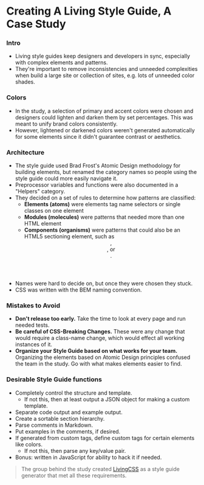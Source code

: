 # Creating A Living Style Guide, A Case Study

### Intro
* Living style guides keep designers and developers in sync, especially with complex elements and patterns.
* They're important to remove inconsistencies and unneeded complexities when build a large site or collection of sites, e.g. lots of unneeded color shades.

### Colors
* In the study, a selection of primary and accent colors were chosen and designers could lighten and darken them by set percentages. This was meant to unify brand colors consistently.
* However, lightened or darkened colors weren't generated automatically for some elements since it didn't guarantee contrast or aesthetics.

### Architecture
* The style guide used Brad Frost's Atomic Design methodology for building elements, but renamed the category names so people using the style guide could more easily navigate it.
* Preprocessor variables and functions were also documented in a "Helpers" category.
* They decided on a set of rules to determine how patterns are classified:
    *  **Elements (atoms)** were elements tag name selectors or single classes on one element
    *  **Modules (molecules)** were patterns that needed more than one HTML element
    *  **Components (organisms)** were patterns that could also be an HTML5 sectioning element, such as <header>, <footer>, or <article>.
* Names were hard to decide on, but once they were chosen they stuck.
* CSS was written with the BEM naming convention.

### Mistakes to Avoid
* **Don't release too early.** Take the time to look at every page and run needed tests.
* **Be careful of CSS-Breaking Changes.** These were any change that would require a class-name change, which would effect all working instances of it.
* **Organize your Style Guide based on what works for your team.** Organizing the elements based on Atomic Design principles confused the team in the study. Go with what makes elements easier to find.

### Desirable Style Guide functions
* Completely control the structure and template.
    * If not this, then at least output a JSON object for making a custom template.
* Separate code output and example output.
* Create a sortable section hierarchy.
* Parse comments in Markdown.
* Put examples in the comments, if desired.
* If generated from custom tags, define custom tags for certain elements like colors.
    * If not this, then parse any key/value pair.
* Bonus: written in JavaScript for ability to hack it if needed.

> The group behind the study created [LivingCSS](https://github.com/straker/livingcss) as a style guide generator that met all these requirements.
